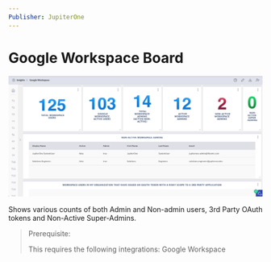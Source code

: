 ```yaml
---
Publisher: JupiterOne
---
```


# Google Workspace Board

![sample-screenshot](board.png)

Shows various counts of both Admin and Non-admin users, 3rd Party OAuth tokens and Non-Active Super-Admins.

> Prerequisite: 
>
> This requires the following integrations: Google Workspace
